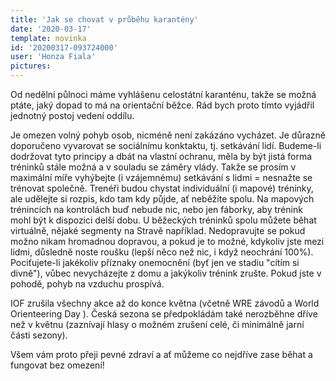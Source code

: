 ```yaml
---
title: 'Jak se chovat v průběhu karantény'
date: '2020-03-17'
template: novinka
id: '20200317-093724000'
user: 'Honza Fiala'
pictures:
---
```

Od nedělní půlnoci máme vyhlášenu celostátní karanténu, takže se možná ptáte, jaký dopad to má na orientační běžce. Rád bych proto tímto vyjádřil jednotný postoj vedení oddílu.

Je omezen volný pohyb osob, nicméně není zakázáno vycházet. Je důrazně doporučeno vyvarovat se sociálnímu konktaktu, tj. setkávání lidí. Budeme-li dodržovat tyto principy a dbát na vlastní ochranu, měla by být jistá forma tréninků stále možná a v souladu se záměry vlády.
Takže se prosím v maximální míře vyhýbejte (i vzájemnému) setkávání s lidmi = nesnažte se trénovat společně. Trenéři budou chystat individuální (i mapové) tréninky, ale udělejte si rozpis, kdo tam kdy půjde, ať neběžíte spolu. Na mapových trénincích na kontrolách buď nebude nic, nebo jen fáborky, aby trénink mohl být k dispozici delší dobu.
U běžeckých tréninků spolu můžete běhat virtuálně, nějaké segmenty na Stravě například.
Nedopravujte se pokud možno nikam hromadnou dopravou, a pokud je to možné, kdykoliv jste mezi lidmi, důsledně noste roušku (lepší něco než nic, i když neochrání 100%).
Pociťujete-li jakékoliv příznaky onemocnění (byť jen ve stadiu "cítím si divně"), vůbec nevycházejte z domu a jakýkoliv trénink zrušte. Pokud jste v pohodě, pohyb na vzduchu prospívá. 

IOF zrušila všechny akce až do konce května (včetně WRE závodů a World Orienteering Day ). Česká sezona se předpokládám také nerozběhne dříve než v květnu (zaznívají hlasy o možném zrušení celé, či minimálně jarní části sezony).

Všem vám proto přeji pevné zdraví a ať můžeme co nejdříve zase běhat a fungovat bez omezení!
